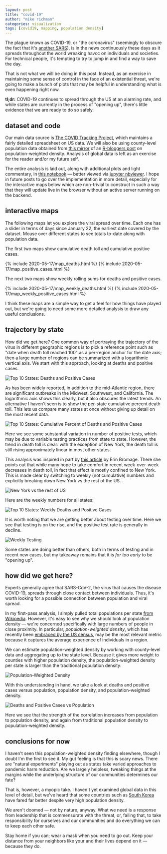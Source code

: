 ```yaml
---
layout: post
title: "covid-19"
author: "mike richman"
categories: visualization
tags: [covid19, mapping, population density]
---
```


The plague known as COVID-19, or "the coronavirus" (seemingly to obscure the
fact that it's [another
SARS](https://www.who.int/emergencies/diseases/novel-coronavirus-2019/technical-guidance/naming-the-coronavirus-disease-(covid-2019)-and-the-virus-that-causes-it)),
is in the news continuously these days as it spreads throughout the world
wreaking havoc on individuals and societies.  For technical people, it's
tempting to try to jump in and find a way to save the day.

That is not what we will be doing in this post.  Instead, as an exercise in
maintaining some sense of control in the face of an existential threat, we're
going to make a bunch of plots that may be helpful in understanding what is
even happening right now.

**tl;dr:** COVID-19 continues to spread through the US at an alarming rate, and
while states are currently in the process of "opening up", there's little
evidence that we are ready to do so safely.


## dataset and code

Our main data source is [The COVID Tracking
Project](https://covidtracking.com/data), which maintains a fairly detailed
spreadsheet on US data.  We will also be using county-level population data
obtained from [this
mirror](http://www.decisionsciencenews.com/2017/06/26/weighted-population-density/)
of an [R-bloggers post](https://www.r-bloggers.com/weighted-population-density/) on
population-weighted density.  Analysis of global data is left as an exercise
for the reader and/or my future self.

The entire analysis is laid out, along with additional plots and light
commentary, in [this
notebook](https://github.com/zgana/data-science-one-offs/blob/master/covid19.ipynb)
— better viewed via [jupyter
nbviewer](https://nbviewer.jupyter.org/github/zgana/data-science-one-offs/blob/master/covid19.ipynb).
I hope in future posts to go over the implementation in more detail, especially
for the interactive maps below which are non-trivial to construct in such a way
that they will update live in the browser without an active server running on
the backend.


## interactive maps

The following maps let you explore the viral spread over time.  Each one has a
slider in terms of days since January 22, the earliest date covered by the
dataset.  Mouse over different states to see totals to-date along with
population data.

The first two maps show cumulative death toll and cumulative positive cases.

{% include 2020-05-17/map_deaths.html %}
{% include 2020-05-17/map_positive_cases.html %}

The next two maps show weekly rolling sums for deaths and positive cases.

{% include 2020-05-17/map_weekly_deaths.html %}
{% include 2020-05-17/map_weekly_positive_cases.html %}

I think these maps are a simple way to get a feel for how things have played
out, but we're going to need some more detailed analysis to draw any useful
conclusions.


## trajectory by state

How did we get here?  One common way of portraying the trajectory of the virus
in different geographic regions is to pick a reference point such as "date when
death toll reached 100" as a per-region anchor for the date axis; then a large
number of regions can be summarized with a logarithmic vertical axis.  We start
with this approach, looking at deaths and positive cases.

![Top 10 States: Deaths and Positive Cases](</assets/img/blog/2020-05-17/deaths_positive_top10.png> "Top 10 States: Deaths and Positive Cases")

As has been widely reported, in addition to the mid-Atlantic region, there are
significant outbreaks in the Midwest, Southwest, and California.  The
logarithmic axis shows this clearly, but it also obscures the latest trends.
An alternative I haven't seen is to show the per-state cumulative percent death
toll.  This lets us compare many states at once without giving up detail on the
most recent data.

![Top 10 States: Cumulative Percent of Deaths and Positive Cases](</assets/img/blog/2020-05-17/deaths_positive_cumulative_top10.png> "Top 10 States: Cumulative Percent of Deaths and Positive Cases")

Here we see some substantial variation in number of positive tests, which may
be due to variable testing practices from state to state.  However, the trend
in death toll is clear: with the exception of New York, the death toll is still
rising approximately linear in most other states.

This analysis was inspired in part by [this
article](https://www.erinbromage.com/post/the-risks-know-them-avoid-them) by
Erin Bromage.  There she points out that while many hope to take comfort in
recent week-over-week decreases in death toll, in fact that effect is mostly
confined to New York.  This is made clear by switching to weekly (not
cumulative) numbers and explicitly breaking down New York vs the rest of the
US.

![New York vs the rest of US](</assets/img/blog/2020-05-17/deaths_positive_nyvs.png> "New York vs the rest of US")

Here are the weekly numbers for all states:

![Top 10 States: Weekly Deaths and Positive Cases](</assets/img/blog/2020-05-17/weekly_deaths_positive_top10.png> "Top 10 States: Weekly Deaths and Positive Cases")

It is worth noting that we are getting better about testing over time.  Here
we see that testing is on the rise, and the positive test rate is generally in
decline.

![Weekly Testing](</assets/img/blog/2020-05-17/weekly_testing.png> "Weekly Testing")

Some states are doing better than others, both in terms of testing and in
recent new cases, but my takeaway remains that it is *far too early* to be
"opening up".


## how did we get here?

Experts generally agree that SARS-CoV-2, the virus that causes the disease
COVID-19, spreads through close contact between individuals.  Thus, it's worth
looking for a possible connection between population and viral spread.

In my first-pass analysis, I simply pulled total populations per state [from
Wikipedia](https://en.wikipedia.org/wiki/List_of_states_and_territories_of_the_United_States_by_population).
However, it's easy to see why we should look at population density — we're
concerned specifically with large numbers of people in close proximity.  In
particular, _population-weighted density_, which has recently been [embraced by
the US
census](https://www.smartcitiesdive.com/ex/sustainablecitiescollective/census-bureau-embraces-weighted-density/69236/),
may be the most relevant metric because it captures the average experience of
individuals in a region.

We can estimate population-weighted density by working with county-level data
and aggregating up to the state level.  Because it gives more weight to
counties with higher population density, the population-weighted density per
state is larger than the traditional population density:

![Population-Weighted Density](</assets/img/blog/2020-05-17/pop_weighted_density.png> "Population-Weighted Density")

With this understanding in hand, we take a look at deaths and positive cases
versus population, population density, and population-weighted density.

![Deaths and Positive Cases vs Population](</assets/img/blog/2020-05-17/deaths_positive_pop.png> "Deaths and Positive Cases vs Population")

Here we see that the strength of the correlation increases from population to
population density, and again from traditional population density to
population-weighted density.


## conclusions for now

I haven't seen this population-weighted density finding elsewhere, though I
doubt I'm the first to see it.  My gut feeling is that this is scary news.
There are "natural experiments" playing out as states take varied approaches to
pandemic harm reduction.  Are we largely helpless, tweaking things at the
margins while the underlying structure of our communities determines our fate?

That is, however, a myopic take.  I haven't yet examined global data in this
level of detail, but we've heard that some countries such as [South
Korea](https://www.nytimes.com/2020/03/23/world/asia/coronavirus-south-korea-flatten-curve.html)
have fared far better despite very high population density.

We aren't doomed — not by nature, anyway.  What we need is a response from
leadership that is commensurate with the threat, or, failing that, to take
responsibility for ourselves and our communities and do everything we can to
keep each other safe.

Stay home if you can; wear a mask when you need to go out.  Keep your distance
from your neighbors like your and their lives depend on it — because they do.
